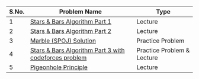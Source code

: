 
| S.No. | Problem Name | Type |
| ---  | --- | --- |
| 1     | [Stars & Bars Algorithm Part 1](https://www.youtube.com/watch?v=8CryoVUNs_o&list=PL2q4fbVm1Ik48tGHU2eJxQdnGls2QPCBl&index=1)| Lecture |
| 2     | [Stars & Bars Algorithm Part 2](https://www.youtube.com/watch?v=AZFl8r6YdL8&list=PL2q4fbVm1Ik48tGHU2eJxQdnGls2QPCBl&index=2)| Lecture |
| 3     | [Marble (SPOJ) Solution](https://www.youtube.com/watch?v=XxHwEAESa4w&list=PL2q4fbVm1Ik48tGHU2eJxQdnGls2QPCBl&index=3)| Practice Problem |
| 4     | [Stars & Bars Algorithm Part 3 with codeforces problem](https://www.youtube.com/watch?v=v069aWK21wA&list=PL2q4fbVm1Ik48tGHU2eJxQdnGls2QPCBl&index=4)| Practice Problem & Lecture |
| 5     | [Pigeonhole Principle](https://www.youtube.com/watch?v=vWb3o7bc9XM&list=PL2q4fbVm1Ik48tGHU2eJxQdnGls2QPCBl&index=5)| Lecture |
